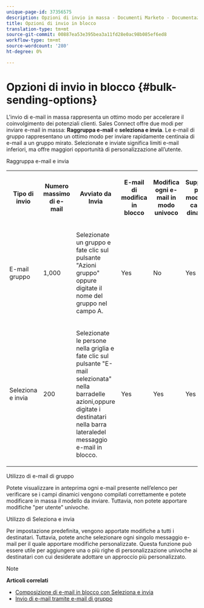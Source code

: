 ```yaml
---
unique-page-id: 37356575
description: Opzioni di invio in massa - Documenti Marketo - Documentazione del prodotto
title: Opzioni di invio in blocco
translation-type: tm+mt
source-git-commit: 00887ea53e395bea3a11fd28e0ac98b085ef6ed8
workflow-type: tm+mt
source-wordcount: '280'
ht-degree: 0%

---
```



# Opzioni di invio in blocco {#bulk-sending-options}

L&#39;invio di e-mail in massa rappresenta un ottimo modo per accelerare il coinvolgimento dei potenziali clienti. Sales Connect offre due modi per inviare e-mail in massa: **Raggruppa e-mail** e **seleziona e invia**. Le e-mail di gruppo rappresentano un ottimo modo per inviare rapidamente centinaia di e-mail a un gruppo mirato. Selezionate e inviate significa limiti e-mail inferiori, ma offre maggiori opportunità di personalizzazione all’utente.

Raggruppa e-mail e invia

<table> 
 <colgroup> 
  <col> 
  <col> 
  <col> 
  <col> 
  <col> 
  <col> 
 </colgroup> 
 <tbody> 
  <tr> 
   <th><p><span>Tipo di invio</span><span></span> </p></th> 
   <th><p><span>Numero massimo di </span><span></span><span>e-mail</span> </p></th> 
   <th><p><span>Avviato da </span><span>Invia</span></p></th> 
   <th><p><span>E-mail di </span><span>modifica in blocco</span> </p></th> 
   <th><p><span>Modifica</span><span> ogni e-mail </span><span>in modo univoco</span> </p></th> 
   <th><p><span>Supporto per modelli e campi </span><span>dinamici</span> </p></th> 
  </tr> 
  <tr> 
   <td><p><span>E-mail gruppo</span> </p></td> 
   <td><p><span>1,000</span> </p></td> 
   <td><p><span>Selezionate un gruppo e fate clic</span><span> sul pulsante </span><span></span><span>"Azioni gruppo" oppure digitate il nome del gruppo nel campo A. </span> </p></td> 
   <td><p><span>Yes</span> </p></td> 
   <td><p><span>No</span> </p></td> 
   <td><p><span>Yes</span> </p></td> 
  </tr> 
  <tr> 
   <td><p><span>Seleziona </span><span>e </span><span>invia</span> </p></td> 
   <td><p><span>200</span> </p></td> 
   <td><p><span>Selezionate le persone nella griglia e fate clic sul pulsante "E-mail selezionata" nella barra</span><span>delle azioni,</span><span>oppure digitate i destinatari nella </span><span>barra laterale</span><span>del messaggio e-mail in blocco.</span></p></td> 
   <td><p><span>Yes</span> </p></td> 
   <td><p><span>Yes</span> </p></td> 
   <td><p><span>Yes</span> </p></td> 
  </tr> 
 </tbody> 
</table>

Utilizzo di e-mail di gruppo

Potete visualizzare in anteprima ogni e-mail presente nell’elenco per verificare se i campi dinamici vengono compilati correttamente e potete modificare in massa il modello da inviare. Tuttavia, non potete apportare modifiche &quot;per utente&quot; univoche.

Utilizzo di Seleziona e invia

Per impostazione predefinita, vengono apportate modifiche a tutti i destinatari. Tuttavia, potete anche selezionare ogni singolo messaggio e-mail per il quale apportare modifiche personalizzate. Questa funzione può essere utile per aggiungere una o più righe di personalizzazione univoche ai destinatari con cui desiderate adottare un approccio più personalizzato.

>[!NOTE]
>
>**Articoli correlati**
>
>* [Composizione di e-mail in blocco con Seleziona e invia](http://docs.marketo.com/display/public/DOCS/Composing+Bulk+Emails+with+Select+and+Send#ComposingBulkEmailswithSelectandSend-SendingEmails)
>* [Invio di e-mail tramite e-mail di gruppo](http://docs.marketo.com/x/KAQ6Ag)

>



